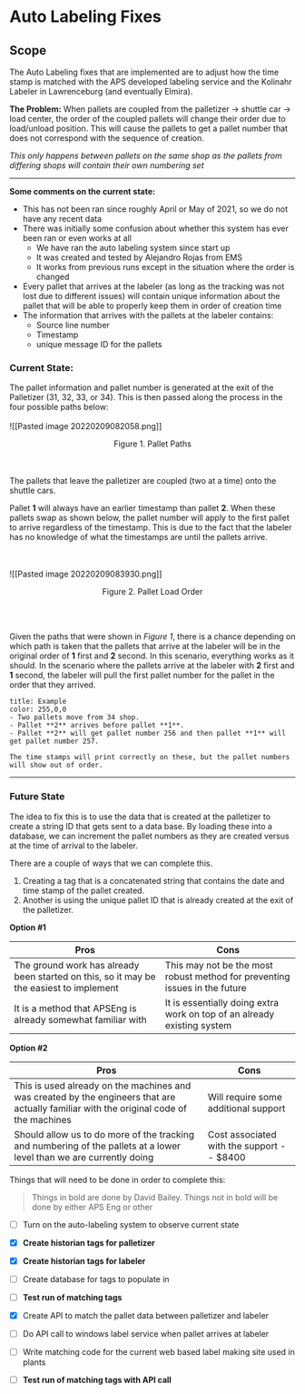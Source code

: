 # Auto Labeling Fixes

## Scope
The Auto Labeling fixes that are implemented are to adjust how the time stamp is matched with the APS developed labeling service and the Kolinahr Labeler in Lawrenceburg (and eventually Elmira). 

**The Problem:** When pallets are coupled from the palletizer -> shuttle car -> load center, the order of the coupled pallets will change their order due to load/unload position. This will cause the pallets to get a pallet number that does not correspond with the sequence of creation.

*This only happens between pallets on the same shop as the pallets from differing shops will contain their own numbering set*

---
**Some comments on the current state:**
- This has not been ran since roughly April or May of 2021, so we do not have any recent data
- There was initially some confusion about whether this system has ever been ran or even works at all
	- We have ran the auto labeling system since start up
	- It was created and tested by Alejandro Rojas from EMS
	- It works from previous runs except in the situation where the order is changed
- Every pallet that arrives at the labeler (as long as the tracking was not lost due to different issues) will contain unique information about the pallet that will be able to properly keep them in order of creation time
- The information that arrives with the pallets at the labeler contains:
	- Source line number
	- Timestamp
	- unique message ID for the pallets



### Current State: 
The pallet information and pallet number is generated at the exit of the Palletizer (31, 32, 33, or 34). This is then passed along the process in the four possible paths below:
<br></br>
![[Pasted image 20220209082058.png]]
<p style="text-align:center;">Figure 1. Pallet Paths</p>
<br></br>
The pallets that leave the palletizer are coupled (two at a time) onto the shuttle cars. 


Pallet **1** will always have an earlier timestamp than pallet **2**. When these pallets swap as shown below, the pallet number will apply to the first pallet to arrive regardless of the timestamp. This is due to the fact that the labeler has no knowledge of what the timestamps are until the pallets arrive.


<br></br>
![[Pasted image 20220209083930.png]]
<p style="text-align:center;">Figure 2. Pallet Load Order</p>
<br></br>

Given the paths that were shown in *Figure 1*, there is a chance depending on which path is taken that the pallets that arrive at the labeler will be in the original order of **1** first and **2** second. In this scenario, everything works as it should. In the scenario where the pallets arrive at the labeler with **2** first and **1** second, the labeler will pull the first pallet number for the pallet in the order that they arrived.

```ad-note
title: Example
color: 255,0,0
- Two pallets move from 34 shop.
- Pallet **2** arrives before pallet **1**.
- Pallet **2** will get pallet number 256 and then pallet **1** will get pallet number 257.

The time stamps will print correctly on these, but the pallet numbers will show out of order.
```



---

### Future State
The idea to fix this is to use the data that is created at the palletizer to create a string ID that gets sent to a data base. By loading these into a database, we can increment the pallet numbers as they are created versus at the time of arrival to the labeler. 

There are a couple of ways that we can complete this. 
1. Creating a tag that is a concatenated string that contains the date and time stamp of the pallet created. 
2. Another is using the unique pallet ID that is already created at the exit of the palletizer.

**Option #1**

Pros | Cons
---|---
The ground work has already been started on this, so it may be the easiest to implement | This may not be the most robust method for preventing issues in the future
It is a method that APSEng is already somewhat familiar with | It is essentially doing extra work on top of an already existing system

**Option #2**

Pros | Cons
---|---
This is used already on the machines and was created by the engineers that are actually familiar with the original code of the machines | Will require some additional support
Should allow us to do more of the tracking and numbering of the pallets at a lower level than we are currently doing | Cost associated with the support -- $8400 




Things that will need to be done in order to complete this:
> Things in bold are done by David Bailey. Things not in bold will be done by either APS Eng or other
- [ ] Turn on the auto-labeling system to observe current state
- [x] **Create historian tags for palletizer**
- [x] **Create historian tags for labeler**
- [ ] Create database for tags to populate in
- [ ] **Test run of matching tags**
- [x] Create API to match the pallet data between palletizer and labeler
- [ ] Do API call to windows label service when pallet arrives at labeler
- [ ] Write matching code for the current web based label making site used in plants
- [ ] **Test run of matching tags with API call**


